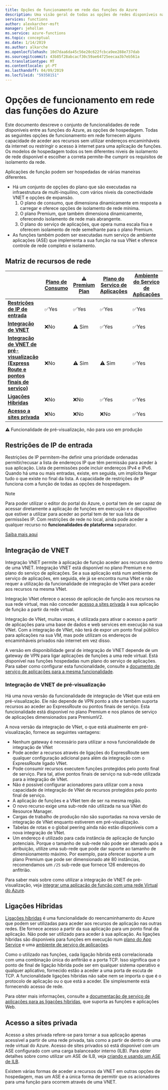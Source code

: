 ```yaml
---
title: Opções de funcionamento em rede das funções do Azure
description: Uma visão geral de todas as opções de redes disponíveis nas funções do Azure
services: functions
author: alexkarcher-msft
manager: jehollan
ms.service: azure-functions
ms.topic: conceptual
ms.date: 1/14/2019
ms.author: alkarche
ms.openlocfilehash: 10d7daa6da45c56e20c622fcbca9ee288e737dab
ms.sourcegitcommit: 43b85f28abcacf30c59ae64725eecaa3b7eb561a
ms.translationtype: MT
ms.contentlocale: pt-PT
ms.lasthandoff: 04/09/2019
ms.locfileid: "59358151"
---
```

# <a name="azure-functions-networking-options"></a>Opções de funcionamento em rede das funções do Azure

Este documento descreve o conjunto de funcionalidades de rede disponíveis entre as funções do Azure, as opções de hospedagem. Todas as seguintes opções de funcionamento em rede fornecem alguns capacidade de aceder aos recursos sem utilizar endereços encaminháveis da internet ou restringir o acesso à internet para uma aplicação de funções. Os modelos de hospedagem todos os tem diferentes níveis de isolamento de rede disponível e escolher a correta permite-lhe cumprir os requisitos de isolamento da rede.

Aplicações de função podem ser hospedadas de várias maneiras diferentes.

* Há um conjunto de opções do plano que são executadas na infraestrutura de multi-inquilino, com vários níveis da conectividade VNET e opções de expansão.
    1. O plano de consumo, que dimensiona dinamicamente em resposta a carregar e oferece opções de isolamento de rede mínima.
    1. O plano Premium, que também dimensiona dinamicamente, oferecendo isolamento de rede mais abrangente.
    1. O plano do serviço de aplicações, que opera numa escala fixa e oferecem isolamento de rede semelhante para o plano Premium.
* As funções também podem ser executadas num serviço de ambiente aplicações (ASE) que implementa a sua função na sua VNet e oferece controle de rede completo e isolamento.

## <a name="networking-feature-matrix"></a>Matriz de recursos de rede

|                |[Plano de Consumo](functions-scale.md#consumption-plan)|⚠ [Premium Plan](functions-scale.md##premium-plan-public-preview)|[Plano do Serviço de Aplicações](functions-scale.md#app-service-plan)|[Ambiente do Serviço de Aplicações](../app-service/environment/intro.md)|
|----------------|-----------|----------------|---------|-----------------------|  
|[**Restrições de IP de entrada**](#inbound-ip-restrictions)|✅Yes|✅Yes|✅Yes|✅Yes|
|[**Integração de VNET**](#vnet-integration)|❌No|⚠ Sim|✅Yes|✅Yes|
|[**Integração de VNET de pré-visualização (Express Route e pontos finais de serviço)**](#preview-vnet-integration)|❌No|⚠ Sim|⚠ Sim|✅Yes|
|[**Ligações Híbridas**](#hybrid-connections)|❌No|❌No|✅Yes|✅Yes|
|[**Acesso a sites privada**](#private-site-access)|❌No| ❌No|❌No|✅Yes|

⚠ Funcionalidade de pré-visualização, não para uso em produção

## <a name="inbound-ip-restrictions"></a>Restrições de IP de entrada

Restrições de IP permitem-lhe definir uma prioridade ordenadas permitir/recusar a lista de endereços IP que têm permissão para aceder à sua aplicação. Lista de permissões pode incluir endereços IPv4 e IPv6. Quando há uma ou mais entradas, existe, em seguida, um implícita Negar tudo o que existe no final da lista. A capacidade de restrições de IP funciona com a função de todas as opções de hospedagem.

> [!NOTE]
> Para poder utilizar o editor do portal do Azure, o portal tem de ser capaz de acessar diretamente a aplicação de funções em execução e o dispositivo que estiver a utilizar para aceder ao portal tem de ter sua lista de permissões IP. Com restrições de rede no local, ainda pode aceder a qualquer recurso no **funcionalidades de plataforma** separador.

[Saiba mais aqui](https://docs.microsoft.com/azure/app-service/app-service-ip-restrictions)

## <a name="vnet-integration"></a>Integração de VNET

Integração VNET permite à aplicação de função aceder aos recursos dentro de uma VNET. Integração VNET está disponível no plano Premium e no plano do serviço de aplicações. Se a sua aplicação está num ambiente de serviço de aplicações, em seguida, ele já se encontra numa VNet e não requer a utilização da funcionalidade de integração de VNet para aceder aos recursos na mesma VNet.

Integração VNet oferece o acesso de aplicação de função aos recursos na sua rede virtual, mas não conceder [acesso a sites privada](#private-site-access) à sua aplicação de função a partir da rede virtual.

Integração de VNet, muitas vezes, é utilizada para ativar o acesso a partir de aplicações para uma base de dados e web services em execução na sua VNet. Com a integração de VNet, não terá de expor um ponto final público para aplicações na sua VM, mas pode utilizam os endereços de encaminháveis privados não internet em vez disso.

A versão em disponibilidade geral de integração de VNET depende de um gateway de VPN para ligar aplicações de funções a uma rede virtual. Está disponível nas funções hospedadas num plano do serviço de aplicações. Para saber como configurar esta funcionalidade, consulte a [documento de serviço de aplicações para a mesma funcionalidade](../app-service/web-sites-integrate-with-vnet.md#enabling-vnet-integration).

### <a name="preview-vnet-integration"></a>Integração de VNET de pré-visualização

Há uma nova versão da funcionalidade de integração de VNet que está em pré-visualização. Ele não depende de VPN ponto a site e também suporta recursos ao aceder ao ExpressRoute ou pontos finais de serviço. Esta funcionalidade está disponível no plano Premium e nos planos de serviço de aplicações dimensionados para PremiumV2.

A nova versão da integração de VNet, o que está atualmente em pré-visualização, fornece as seguintes vantagens:

* Nenhum gateway é necessário para utilizar a nova funcionalidade de integração de VNet
* Pode aceder a recursos através de ligações do ExpressRoute sem qualquer configuração adicional para além da integração com o ExpressRoute ligado VNet.
* Pode consumir recursos executem funções protegidos pelo ponto final de serviço. Para tal, ative pontos finais de serviço na sub-rede utilizada para a integração de VNet.
* Não é possível configurar acionadores para utilizar com a nova capacidade de integração de VNet de recursos protegidos pelo ponto final de serviço. 
* A aplicação de funções e a VNet tem de ser na mesma região.
* O novo recurso exige uma sub-rede não utilizada na sua VNet do Resource Manager.
* Cargas de trabalho de produção não são suportadas na nova versão de integração de VNet enquanto estiverem em pré-visualização.
* Tabelas de rotas e o global peering ainda não estão disponíveis com a nova integração de VNet.
* Um endereço é utilizado para cada instância de aplicação de função potenciais. Porque o tamanho de sub-rede não pode ser alterado após a atribuição, utilize uma sub-rede que pode dar suporte ao tamanho de dimensionamento máximo. Por exemplo, para oferecer suporte a um plano Premium que pode ser dimensionado até 80 instâncias, recomendamos um `/25` sub-rede que fornece 126 endereços do anfitrião.

Para saber mais sobre como utilizar a integração de VNET de pré-visualização, veja [integrar uma aplicação de função com uma rede Virtual do Azure](functions-create-vnet.md).

## <a name="hybrid-connections"></a>Ligações Híbridas

[Ligações híbridas](../service-bus-relay/relay-hybrid-connections-protocol.md) é uma funcionalidade do reencaminhamento do Azure que podem ser utilizadas para aceder aos recursos de aplicação nas outras redes. Ele fornece acesso a partir da sua aplicação para um ponto final da aplicação. Não pode ser utilizado para aceder à sua aplicação. As ligações híbridas são disponíveis para funções em execução num [plano do App Service](functions-scale.md#app-service-plan) e uma [ambiente de serviço de aplicações](../app-service/environment/intro.md).

Como o utilizado nas funções, cada ligação híbrida está correlacionada com uma combinação única do anfitrião e a porta TCP. Isso significa que o ponto de final de ligação híbrida pode ser em qualquer sistema operativo e qualquer aplicativo, fornecido estão a aceder a uma porta de escuta de TCP. A funcionalidade ligações híbridas não sabe nem se importa o que é o protocolo de aplicação ou o que está a aceder. Ele simplesmente está fornecendo acesso de rede.

Para obter mais informações, consulte a [documentação de serviço de aplicações para as ligações híbridas](../app-service/app-service-hybrid-connections.md), que suporta as funções e aplicações Web.

## <a name="private-site-access"></a>Acesso a sites privada

Acesso a sites privada refere-se para tornar a sua aplicação apenas acessível a partir de uma rede privada, tais como a partir de dentro de uma rede virtual do Azure. Acesso de sites privados só está disponível com um ASE configurado com uma carga balanceador interno (ILB). Para obter detalhes sobre como utilizar um ASE de ILB, veja [criando e usando um ASE de ILB](../app-service/environment/create-ilb-ase.md).

Existem várias formas de aceder a recursos da VNET em outras opções de hospedagem, mas um ASE é a única forma de permitir que os acionadores para uma função para ocorrem através de uma VNET.
